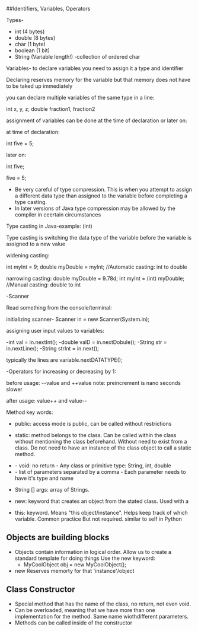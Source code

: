 ##Identifiers, Variables, Operators

Types-

- int (4 bytes)
- double (8 bytes)
- char (1 byte)
- boolean (1 bit)
- String (Variable length!) -collection of ordered char

Variables-
to declare variables you need to assign it a type and identifier

Declaring reserves memory for the variable but that memory does not have to be taked up immediately

you can declare multiple variables of the same type in a line:

int x, y, z;
double fraction1, fraction2

assignment of variables can be done at the time of declaration or later on:

at time of declaration:

int five = 5;

later on:

int five;

five = 5;

- Be very careful of type compression. This is when you attempt to assign a different data type than assigned to the variable before completing a type casting. 
- In later versions of Java type compression may be allowed by the compiler in ceertain circumstances

Type casting in Java-example: (int)

Type casting is switching the data type of the variable before the variable is assigned to a new value

widening casting:

int myInt = 9;
double myDouble = myInt; //Automatic casting: int to double

narrowing casting:
double myDouble = 9.78d;
int myInt = (int) myDouble; //Manual casting: double to int

-Scanner

Read something from the console/terminal:

initializing scanner-
Scanner in = new Scanner(System.in);

assigning user input values to variables:

-int val = in.nextInt();
-double valD = in.nextDobule();
-String str = in.nextLine();
-String strInt = in.next();

typically the lines are variable.nextDATATYPE();

-Operators for increasing or decreasing by 1:

before usage:
--value and ++value
note: preincrement is nano seconds slower

after usage:
value++ and value--

Method key words:

- public: access mode is public, can be called without restrictions
- static: method belongs to the class. Can be called within the class without mentioning the class beforehand. Without need to exist from a class. Do not need to have an instance of the class object to call a static method.

- <typeOfReturn>
  - void: no return
  - Any class or primitive type: String, int, double
- <listOfParameters> 
  - list of parameters separated by a comma
  - Each parameter needs to have it's type and name

- String [] args: array of Strings.

- new: keyword that creates an object from the stated class. Used with a 

- this: keyword. Means "this object/instance". Helps keep track of which variable. Common practice But not required. similar to self in Python

## Objects are building blocks

- Objects contain information in logical order. Allow us to create a standard template for doing things Use the new keyword:
  - MyCoolObject obj = new MyCoolObject();
- new Reserves memorty for that 'instance'/object

## Class Constructor

- Special method that has the name of the class, no return, not even void.
- Can be overloaded, meaning that we have more than one implementation for the method. Same name wiothdifferent parameters.
- Methods can be called inside of the constructor